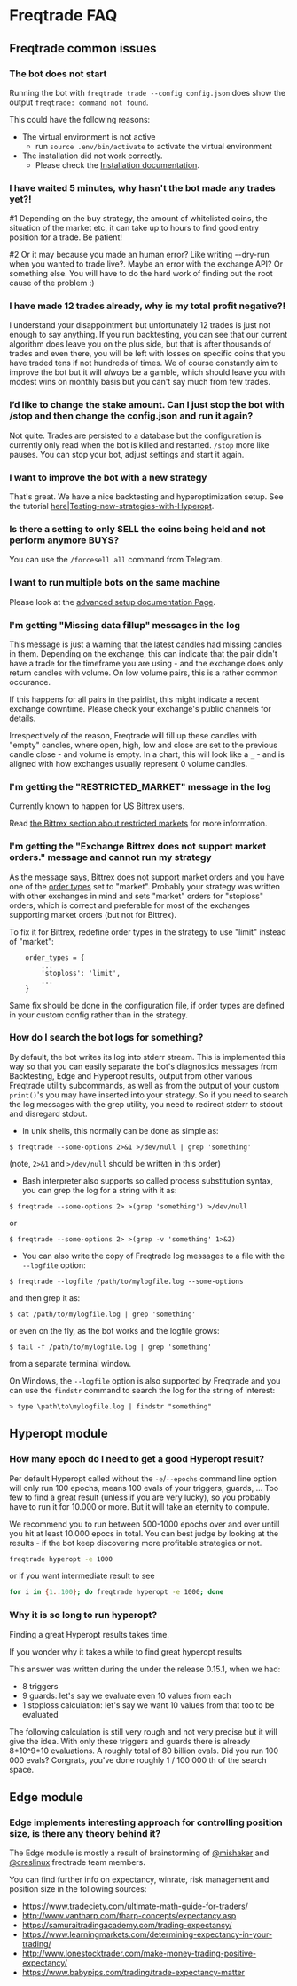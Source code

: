 # Freqtrade FAQ

## Freqtrade common issues

### The bot does not start

Running the bot with `freqtrade trade --config config.json` does show the output `freqtrade: command not found`.

This could have the following reasons:

* The virtual environment is not active
  * run `source .env/bin/activate` to activate the virtual environment
* The installation did not work correctly.
  * Please check the [Installation documentation](installation.md).

### I have waited 5 minutes, why hasn't the bot made any trades yet?!

#1 Depending on the buy strategy, the amount of whitelisted coins, the
situation of the market etc, it can take up to hours to find good entry
position for a trade. Be patient!

#2 Or it may because you made an human error? Like writing --dry-run when you wanted to trade live?. Maybe an error with the exchange API? Or something else. You will have to do the hard work of finding out the root cause of the problem :) 

### I have made 12 trades already, why is my total profit negative?!

I understand your disappointment but unfortunately 12 trades is just
not enough to say anything. If you run backtesting, you can see that our
current algorithm does leave you on the plus side, but that is after
thousands of trades and even there, you will be left with losses on
specific coins that you have traded tens if not hundreds of times. We
of course constantly aim to improve the bot but it will _always_ be a
gamble, which should leave you with modest wins on monthly basis but
you can't say much from few trades.

### I’d like to change the stake amount. Can I just stop the bot with /stop and then change the config.json and run it again?

Not quite. Trades are persisted to a database but the configuration is
currently only read when the bot is killed and restarted. `/stop` more
like pauses. You can stop your bot, adjust settings and start it again.

### I want to improve the bot with a new strategy

That's great. We have a nice backtesting and hyperoptimization setup. See
the tutorial [here|Testing-new-strategies-with-Hyperopt](bot-usage.md#hyperopt-commands).

### Is there a setting to only SELL the coins being held and not perform anymore BUYS?

You can use the `/forcesell all` command from Telegram.

### I want to run multiple bots on the same machine

Please look at the [advanced setup documentation Page](advanced-setup.md#running-multiple-instances-of-freqtrade).

### I'm getting "Missing data fillup" messages in the log

This message is just a warning that the latest candles had missing candles in them.
Depending on the exchange, this can indicate that the pair didn't have a trade for the timeframe you are using - and the exchange does only return candles with volume.
On low volume pairs, this is a rather common occurance.

If this happens for all pairs in the pairlist, this might indicate a recent exchange downtime. Please check your exchange's public channels for details.

Irrespectively of the reason, Freqtrade will fill up these candles with "empty" candles, where open, high, low and close are set to the previous candle close - and volume is empty. In a chart, this will look like a `_` - and is aligned with how exchanges usually represent 0 volume candles.

### I'm getting the "RESTRICTED_MARKET" message in the log

Currently known to happen for US Bittrex users.  

Read [the Bittrex section about restricted markets](exchanges.md#restricted-markets) for more information.

### I'm getting the "Exchange Bittrex does not support market orders." message and cannot run my strategy

As the message says, Bittrex does not support market orders and you have one of the [order types](configuration.md/#understand-order_types) set to "market". Probably your strategy was written with other exchanges in mind and sets "market" orders for "stoploss" orders, which is correct and preferable for most of the exchanges supporting market orders (but not for Bittrex).

To fix it for Bittrex, redefine order types in the strategy to use "limit" instead of "market":

```
    order_types = {
        ...
        'stoploss': 'limit',
        ...
    }
```

Same fix should be done in the configuration file, if order types are defined in your custom config rather than in the strategy.

### How do I search the bot logs for something?

By default, the bot writes its log into stderr stream. This is implemented this way so that you can easily separate the bot's diagnostics messages from Backtesting, Edge and Hyperopt results, output from other various Freqtrade utility subcommands, as well as from the output of your custom `print()`'s you may have inserted into your strategy. So if you need to search the log messages with the grep utility, you need to redirect stderr to stdout and disregard stdout.

* In unix shells, this normally can be done as simple as:
```shell
$ freqtrade --some-options 2>&1 >/dev/null | grep 'something'
```
(note, `2>&1` and `>/dev/null` should be written in this order)

* Bash interpreter also supports so called process substitution syntax, you can grep the log for a string with it as:
```shell
$ freqtrade --some-options 2> >(grep 'something') >/dev/null
```
or
```shell
$ freqtrade --some-options 2> >(grep -v 'something' 1>&2)
```

* You can also write the copy of Freqtrade log messages to a file with the `--logfile` option:
```shell
$ freqtrade --logfile /path/to/mylogfile.log --some-options
```
and then grep it as:
```shell
$ cat /path/to/mylogfile.log | grep 'something'
```
or even on the fly, as the bot works and the logfile grows:
```shell
$ tail -f /path/to/mylogfile.log | grep 'something'
```
from a separate terminal window.

On Windows, the `--logfile` option is also supported by Freqtrade and you can use the `findstr` command to search the log for the string of interest:
```
> type \path\to\mylogfile.log | findstr "something"
```

## Hyperopt module

### How many epoch do I need to get a good Hyperopt result?

Per default Hyperopt called without the `-e`/`--epochs` command line option will only
run 100 epochs, means 100 evals of your triggers, guards, ... Too few
to find a great result (unless if you are very lucky), so you probably
have to run it for 10.000 or more. But it will take an eternity to
compute.

We recommend you to run between 500-1000 epochs over and over untill you hit at least 10.000 epocs in total. You can best judge by looking at the results - if the bot keep discovering more profitable strategies or not. 

```bash
freqtrade hyperopt -e 1000
```

or if you want intermediate result to see

```bash
for i in {1..100}; do freqtrade hyperopt -e 1000; done
```

### Why it is so long to run hyperopt?

Finding a great Hyperopt results takes time.

If you wonder why it takes a while to find great hyperopt results

This answer was written during the under the release 0.15.1, when we had:

- 8 triggers
- 9 guards: let's say we evaluate even 10 values from each
- 1 stoploss calculation: let's say we want 10 values from that too to be evaluated

The following calculation is still very rough and not very precise
but it will give the idea. With only these triggers and guards there is
already 8\*10^9\*10 evaluations. A roughly total of 80 billion evals.
Did you run 100 000 evals? Congrats, you've done roughly 1 / 100 000 th
of the search space.

## Edge module

### Edge implements interesting approach for controlling position size, is there any theory behind it?

The Edge module is mostly a result of brainstorming of [@mishaker](https://github.com/mishaker) and [@creslinux](https://github.com/creslinux) freqtrade team members.

You can find further info on expectancy, winrate, risk management and position size in the following sources:

- https://www.tradeciety.com/ultimate-math-guide-for-traders/
- http://www.vantharp.com/tharp-concepts/expectancy.asp
- https://samuraitradingacademy.com/trading-expectancy/
- https://www.learningmarkets.com/determining-expectancy-in-your-trading/
- http://www.lonestocktrader.com/make-money-trading-positive-expectancy/
- https://www.babypips.com/trading/trade-expectancy-matter
